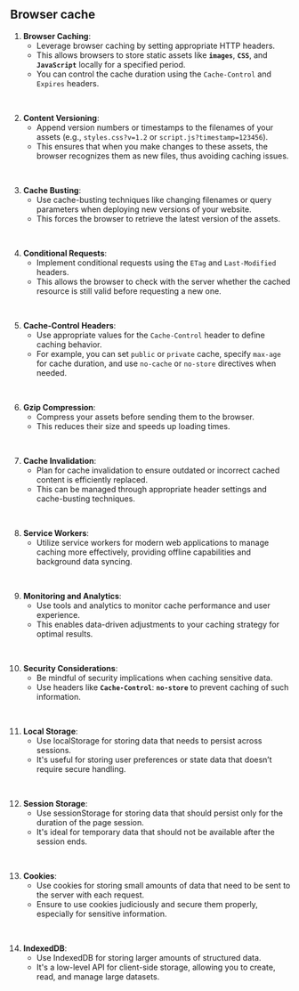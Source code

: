 ## Browser cache

1. **Browser Caching**: 
   - Leverage browser caching by setting appropriate HTTP headers. 
   - This allows browsers to store static assets like **`images`**, **`CSS`**, and **`JavaScript`** locally for a specified period. 
   - You can control the cache duration using the `Cache-Control` and `Expires` headers.
<br/>

2. **Content Versioning**: 
   - Append version numbers or timestamps to the filenames of your assets (e.g., `styles.css?v=1.2` or `script.js?timestamp=123456`). 
   - This ensures that when you make changes to these assets, the browser recognizes them as new files, thus avoiding caching issues.
<br/>

3. **Cache Busting**: 
   - Use cache-busting techniques like changing filenames or query parameters when deploying new versions of your website. 
   - This forces the browser to retrieve the latest version of the assets.
<br/>

4. **Conditional Requests**: 
   - Implement conditional requests using the `ETag` and `Last-Modified` headers. 
   - This allows the browser to check with the server whether the cached resource is still valid before requesting a new one.
<br/>

5. **Cache-Control Headers**: 
   - Use appropriate values for the `Cache-Control` header to define caching behavior. 
   - For example, you can set `public` or `private` cache, specify `max-age` for cache duration, and use `no-cache` or `no-store` directives when needed.
<br/>

6. **Gzip Compression**: 
   - Compress your assets before sending them to the browser. 
   - This reduces their size and speeds up loading times.
<br/>


7. **Cache Invalidation**: 
   - Plan for cache invalidation to ensure outdated or incorrect cached content is efficiently replaced. 
   - This can be managed through appropriate header settings and cache-busting techniques.
<br/>

8. **Service Workers**: 
   - Utilize service workers for modern web applications to manage caching more effectively, providing offline capabilities and background data syncing.
<br/>

9. **Monitoring and Analytics**: 
    - Use tools and analytics to monitor cache performance and user experience. 
    - This enables data-driven adjustments to your caching strategy for optimal results.
<br/>

10. **Security Considerations**: 
    - Be mindful of security implications when caching sensitive data. 
    - Use headers like **`Cache-Control`**: **`no-store`** to prevent caching of such information.
<br/>

11. **Local Storage**: 
    - Use localStorage for storing data that needs to persist across sessions. 
    - It's useful for storing user preferences or state data that doesn’t require secure handling.
<br/>

12. **Session Storage**: 
    - Use sessionStorage for storing data that should persist only for the duration of the page session. 
    - It's ideal for temporary data that should not be available after the session ends.
<br/>

13. **Cookies**: 
    - Use cookies for storing small amounts of data that need to be sent to the server with each request. 
    - Ensure to use cookies judiciously and secure them properly, especially for sensitive information.
<br/>

14. **IndexedDB**: 
    - Use IndexedDB for storing larger amounts of structured data. 
    - It's a low-level API for client-side storage, allowing you to create, read, and manage large datasets.